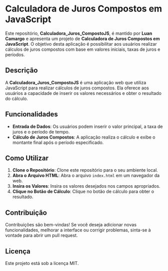 # Calculadora de Juros Compostos em JavaScript

Este repositório, **Calculadora_Juros_CompostoJS**, é mantido por **Luan Camargo** e apresenta um projeto de **Calculadora de Juros Compostos em JavaScript**. O objetivo desta aplicação é possibilitar aos usuários realizar cálculos de juros compostos com base em valores iniciais, taxas de juros e períodos.

## Descrição

A **Calculadora_Juros_CompostoJS** é uma aplicação web que utiliza JavaScript para realizar cálculos de juros compostos. Ela oferece aos usuários a capacidade de inserir os valores necessários e obter o resultado do cálculo.

## Funcionalidades

- **Entrada de Dados**: Os usuários podem inserir o valor principal, a taxa de juros e o período de tempo.
- **Cálculo de Juros Compostos**: A aplicação realiza o cálculo e exibe o montante final após o período especificado.

## Como Utilizar

1. **Clone o Repositório**: Clone este repositório para o seu ambiente local.
2. **Abra o Arquivo HTML**: Abra o arquivo `index.html` em um navegador da web.
3. **Insira os Valores**: Insira os valores desejados nos campos apropriados.
4. **Clique no Botão de Cálculo**: Clique no botão de cálculo para obter o resultado.

## Contribuição

Contribuições são bem-vindas! Se você deseja adicionar novas funcionalidades, melhorar a interface ou corrigir problemas, sinta-se à vontade para abrir um pull request.

## Licença

Este projeto está sob a licença MIT.
